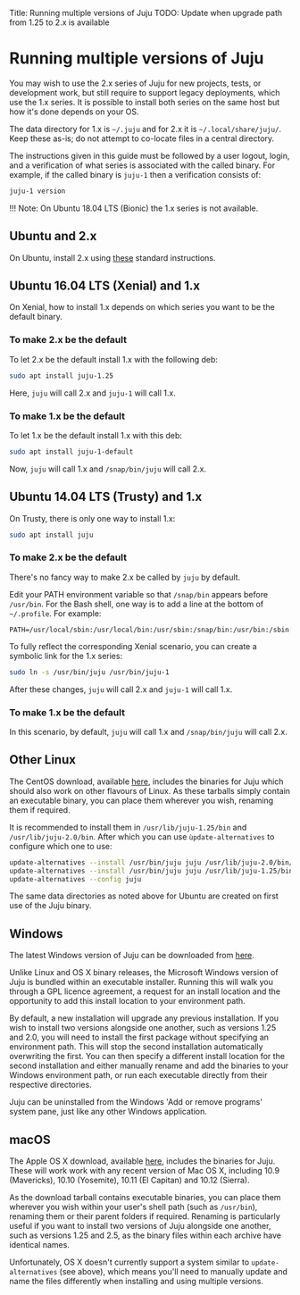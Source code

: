 Title: Running multiple versions of Juju
TODO: Update when upgrade path from 1.25 to 2.x is available

# Running multiple versions of Juju

You may wish to use the 2.x series of Juju for new projects, tests, or
development work, but still require to support legacy deployments, which use
the 1.x series. It is possible to install both series on the same host but how
it's done depends on your OS.

The data directory for 1.x is `~/.juju` and for 2.x it is
`~/.local/share/juju/`. Keep these as-is; do not attempt to co-locate files in
a central directory.

The instructions given in this guide must be followed by a user logout, login,
and a verification of what series is associated with the called binary. For
example, if the called binary is `juju-1` then a verification consists of:

```bash
juju-1 version
```

!!! Note:
    On Ubuntu 18.04 LTS (Bionic) the 1.x series is not available.

## Ubuntu and 2.x

On Ubuntu, install 2.x using [these][install-ubuntu] standard instructions.

## Ubuntu 16.04 LTS (Xenial) and 1.x

On Xenial, how to install 1.x depends on which series you want to be the
default binary.

### To make 2.x be the default

To let 2.x be the default install 1.x with the following deb:

```bash
sudo apt install juju-1.25
```

Here, `juju` will call 2.x and `juju-1` will call 1.x.

### To make 1.x be the default

To let 1.x be the default install 1.x with this deb:

```bash
sudo apt install juju-1-default
```

Now, `juju` will call 1.x and `/snap/bin/juju` will call 2.x.

## Ubuntu 14.04 LTS (Trusty) and 1.x

On Trusty, there is only one way to install 1.x:

```bash
sudo apt install juju
```

### To make 2.x be the default

There's no fancy way to make 2.x be called by `juju` by default.

Edit your PATH environment variable so that `/snap/bin` appears before
`/usr/bin`. For the Bash shell, one way is to add a line at the bottom of
`~/.profile`. For example:

```no-highlight
PATH=/usr/local/sbin:/usr/local/bin:/usr/sbin:/snap/bin:/usr/bin:/sbin:/bin:/usr/games:/usr/local/games
```

To fully reflect the corresponding Xenial scenario, you can create a symbolic
link for the 1.x series:

```bash
sudo ln -s /usr/bin/juju /usr/bin/juju-1
```

After these changes, `juju` will call 2.x and `juju-1` will call 1.x.

### To make 1.x be the default

In this scenario, by default, `juju` will call 1.x and `/snap/bin/juju` will
call 2.x.

## Other Linux 

The CentOS download, available [here][install-centos], includes the binaries
for Juju which should also work on other flavours of Linux. As these tarballs
simply contain an executable binary, you can place them wherever you wish,
renaming them if required.

It is recommended to install them in `/usr/lib/juju-1.25/bin` and
`/usr/lib/juju-2.0/bin`. After which you can use `ùpdate-alternatives` to
configure which one to use:

```bash
update-alternatives --install /usr/bin/juju juju /usr/lib/juju-2.0/bin/juju 1
update-alternatives --install /usr/bin/juju juju /usr/lib/juju-1.25/bin/juju 0
update-alternatives --config juju
```

The same data directories as noted above for Ubuntu are created on first
use of the Juju binary.

## Windows

The latest Windows version of Juju can be downloaded from
[here][install-windows].

Unlike Linux and OS X binary releases, the Microsoft Windows version of Juju is
bundled within an executable installer. Running this will walk you through a
GPL licence agreement, a request for an install location and the opportunity to
add this install location to your environment path. 

By default, a new installation will upgrade any previous installation. If you
wish to install two versions alongside one another, such as versions 1.25 and
2.0, you will need to install the first package without specifying an
environment path. This will stop the second installation automatically
overwriting the first. You can then specify a different install location for
the second installation and either manually rename and add the binaries to your
Windows environment path, or run each executable directly from their respective
directories.

Juju can be uninstalled from the Windows 'Add or remove programs' system pane,
just like any other Windows application.

## macOS

The Apple OS X download, available [here][install-macos], includes the binaries
for Juju. These will work work with any recent version of Mac OS X, including
10.9 (Mavericks), 10.10 (Yosemite), 10.11 (El Capitan) and 10.12 (Sierra).

As the download tarball contains executable binaries, you can place them
wherever you wish within your user's shell path (such as `/usr/bin`), renaming
them or their parent folders if required. Renaming is particularly useful if
you want to install two versions of Juju alongside one another, such as
versions 1.25 and 2.5, as the binary files within each archive have identical
names. 

Unfortunately, OS X doesn't currently support a system similar to
`update-alternatives` (see above), which means you'll need to manually update
and name the files differently when installing and using multiple versions.


<!-- LINKS -->

[install-ubuntu]: ./reference-install.md#ubuntu
[install-centos]: ./reference-install.md#centos-and-other-linuxes
[install-windows]: ./reference-install.md#windows
[install-macos]: ./reference-install.md#macos
